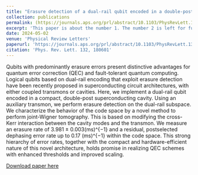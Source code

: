 ```yaml
---
title: "Erasure detection of a dual-rail qubit encoded in a double-post superconducting cavity"
collection: publications
permalink: (https://journals.aps.org/prl/abstract/10.1103/PhysRevLett.132.180601)
excerpt: 'This paper is about the number 1. The number 2 is left for future work.'
date: 2024-05-02
venue: 'Physical Review Letters'
paperurl: 'https://journals.aps.org/prl/abstract/10.1103/PhysRevLett.132.180601'
citation: 'Phys. Rev. Lett. 132, 180601'
---
```


Qubits with predominantly erasure errors present distinctive advantages for quantum error correction (QEC) and fault-tolerant quantum computing. Logical qubits based on dual-rail encoding that exploit erasure detection have been recently proposed in superconducting circuit architectures, with either coupled transmons or cavities. Here, we implement a dual-rail qubit encoded in a compact, double-post superconducting cavity. Using an auxiliary transmon, we perform erasure detection on the dual-rail subspace. We characterize the behavior of the code space by a novel method to perform joint-Wigner tomography. This is based on modifying the cross-Kerr interaction between the cavity modes and the transmon. We measure an erasure rate of 3.981 ± 0.003(ms)^{−1} and a residual, postselected dephasing error rate up to 0.17 (ms)^{−1} within the code space. This strong hierarchy of error rates, together with the compact and hardware-efficient nature of this novel architecture, holds promise in realizing QEC schemes with enhanced thresholds and improved scaling.

[Download paper here](https://journals.aps.org/prl/abstract/10.1103/PhysRevLett.132.180601)
